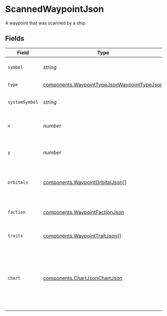 # ScannedWaypointJson

A waypoint that was scanned by a ship.


## Fields

| Field                                                                                                      | Type                                                                                                       | Required                                                                                                   | Description                                                                                                |
| ---------------------------------------------------------------------------------------------------------- | ---------------------------------------------------------------------------------------------------------- | ---------------------------------------------------------------------------------------------------------- | ---------------------------------------------------------------------------------------------------------- |
| `symbol`                                                                                                   | *string*                                                                                                   | :heavy_check_mark:                                                                                         | The symbol of the waypoint.                                                                                |
| `type`                                                                                                     | [components.WaypointTypeJsonWaypointTypeJson](../../models/components/waypointtypejsonwaypointtypejson.md) | :heavy_check_mark:                                                                                         | The type of waypoint.                                                                                      |
| `systemSymbol`                                                                                             | *string*                                                                                                   | :heavy_check_mark:                                                                                         | The symbol of the system.                                                                                  |
| `x`                                                                                                        | *number*                                                                                                   | :heavy_check_mark:                                                                                         | Position in the universe in the x axis.                                                                    |
| `y`                                                                                                        | *number*                                                                                                   | :heavy_check_mark:                                                                                         | Position in the universe in the y axis.                                                                    |
| `orbitals`                                                                                                 | [components.WaypointOrbitalJson](../../models/components/waypointorbitaljson.md)[]                         | :heavy_check_mark:                                                                                         | List of waypoints that orbit this waypoint.                                                                |
| `faction`                                                                                                  | [components.WaypointFactionJson](../../models/components/waypointfactionjson.md)                           | :heavy_minus_sign:                                                                                         | The faction that controls the waypoint.                                                                    |
| `traits`                                                                                                   | [components.WaypointTraitJson](../../models/components/waypointtraitjson.md)[]                             | :heavy_check_mark:                                                                                         | The traits of the waypoint.                                                                                |
| `chart`                                                                                                    | [components.ChartJsonChartJson](../../models/components/chartjsonchartjson.md)                             | :heavy_minus_sign:                                                                                         | The chart of a system or waypoint, which makes the location visible to other agents.                       |